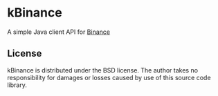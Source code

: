 # kBinance

A simple Java client API for [Binance](http://www.binance.com)

## License

kBinance is distributed under the BSD license.  The author takes no responsibility for damages or losses caused by use of this source code library.
